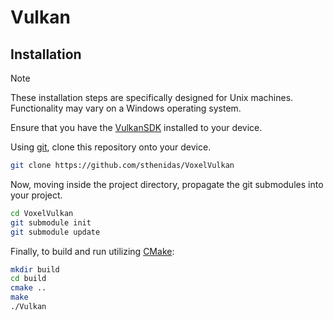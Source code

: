 # Vulkan

## Installation
> [!NOTE]
> These installation steps are specifically designed for Unix machines. Functionality may vary on a Windows operating system.

Ensure that you have the [VulkanSDK](https://www.lunarg.com/vulkan-sdk/) installed to your device.

Using [git](https://git-scm.com/), clone this repository onto your device.

```bash
git clone https://github.com/sthenidas/VoxelVulkan
```

Now, moving inside the project directory, propagate the git submodules into your project.

```bash
cd VoxelVulkan
git submodule init
git submodule update
```

Finally, to build and run utilizing [CMake](https://cmake.org/):

```bash
mkdir build
cd build
cmake ..
make
./Vulkan
```

